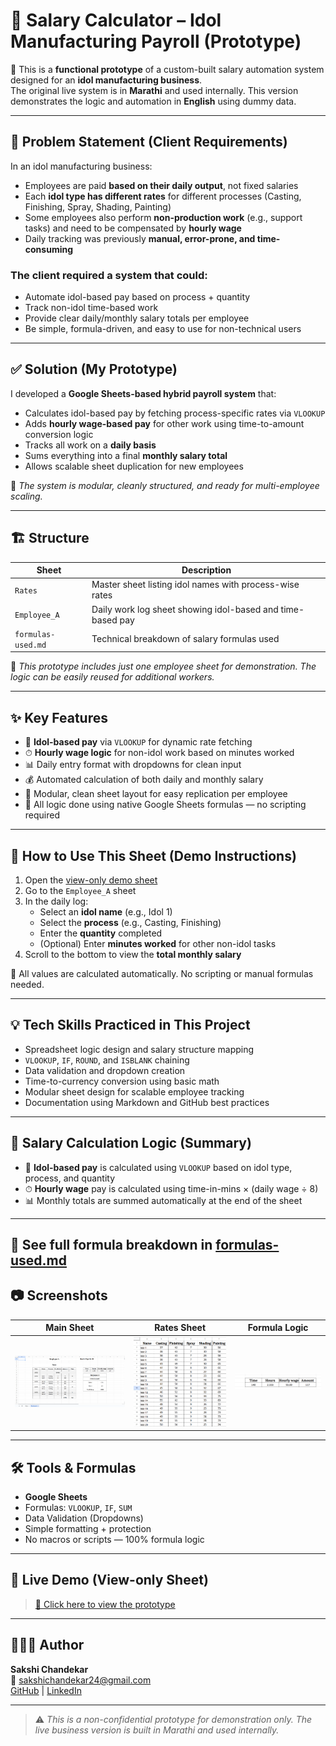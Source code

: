 # 💼 Salary Calculator – Idol Manufacturing Payroll (Prototype)

🧪 This is a **functional prototype** of a custom-built salary automation system designed for an **idol manufacturing business**.  
The original live system is in **Marathi** and used internally. This version demonstrates the logic and automation in **English** using dummy data.

---

## 🛑 Problem Statement (Client Requirements)

In an idol manufacturing business:
- Employees are paid **based on their daily output**, not fixed salaries
- Each **idol type has different rates** for different processes (Casting, Finishing, Spray, Shading, Painting)
- Some employees also perform **non-production work** (e.g., support tasks) and need to be compensated by **hourly wage**
- Daily tracking was previously **manual, error-prone, and time-consuming**

### The client required a system that could:
- Automate idol-based pay based on process + quantity
- Track non-idol time-based work
- Provide clear daily/monthly salary totals per employee
- Be simple, formula-driven, and easy to use for non-technical users

---

## ✅ Solution (My Prototype)

I developed a **Google Sheets-based hybrid payroll system** that:

- Calculates idol-based pay by fetching process-specific rates via `VLOOKUP`
- Adds **hourly wage-based pay** for other work using time-to-amount conversion logic
- Tracks all work on a **daily basis**
- Sums everything into a final **monthly salary total**
- Allows scalable sheet duplication for new employees

📌 *The system is modular, cleanly structured, and ready for multi-employee scaling.*

---

## 🏗 Structure

| Sheet | Description |
|-------|-------------|
| `Rates` | Master sheet listing idol names with process-wise rates |
| `Employee_A` | Daily work log sheet showing idol-based and time-based pay |
| `formulas-used.md` | Technical breakdown of salary formulas used |

📎 *This prototype includes just one employee sheet for demonstration. The logic can be easily reused for additional workers.*

---

## ✨ Key Features

- 🔁 **Idol-based pay** via `VLOOKUP` for dynamic rate fetching
- ⏱ **Hourly wage logic** for non-idol work based on minutes worked
- 📊 Daily entry format with dropdowns for clean input
- 💰 Automated calculation of both daily and monthly salary
- 📁 Modular, clean sheet layout for easy replication per employee
- 🧠 All logic done using native Google Sheets formulas — no scripting required

---

## 🧪 How to Use This Sheet (Demo Instructions)

1. Open the [view-only demo sheet](https://docs.google.com/spreadsheets/d/1Y3kflrcyrC1fGHVqOmWEaucimqToZO18z6kgJfvTubc/edit?usp=sharing)
2. Go to the `Employee_A` sheet
3. In the daily log:
   - Select an **idol name** (e.g., Idol 1)
   - Select the **process** (e.g., Casting, Finishing)
   - Enter the **quantity** completed
   - (Optional) Enter **minutes worked** for other non-idol tasks
4. Scroll to the bottom to view the **total monthly salary**

📌 All values are calculated automatically. No scripting or manual formulas needed.

---

## 💡 Tech Skills Practiced in This Project

- Spreadsheet logic design and salary structure mapping
- `VLOOKUP`, `IF`, `ROUND`, and `ISBLANK` chaining
- Data validation and dropdown creation
- Time-to-currency conversion using basic math
- Modular sheet design for scalable employee tracking
- Documentation using Markdown and GitHub best practices

---

## 🔣 Salary Calculation Logic (Summary)

- 💠 **Idol-based pay** is calculated using `VLOOKUP` based on idol type, process, and quantity
- ⏱ **Hourly wage** pay is calculated using time-in-mins × (daily wage ÷ 8)
- 📊 Monthly totals are summed automatically at the end of the sheet
  
---
📎 See full formula breakdown in [formulas-used.md](formulas-used.md)
---

## 📷 Screenshots

| Main Sheet | Rates Sheet | Formula Logic |
|------------|-------------|----------------|
| ![](Screenshots/salary-sheet.png) | ![](Screenshots/rates-sheet.png) | ![](Screenshots/formula.png) |

---

## 🛠 Tools & Formulas

- **Google Sheets**
- Formulas: `VLOOKUP`, `IF`, `SUM`
- Data Validation (Dropdowns)
- Simple formatting + protection
- No macros or scripts — 100% formula logic

---

## 📁 Live Demo (View-only Sheet)

> [📎 Click here to view the prototype](https://docs.google.com/spreadsheets/d/1Y3kflrcyrC1fGHVqOmWEaucimqToZO18z6kgJfvTubc/edit?usp=sharing)

---

## 👩🏻‍💻 Author

**Sakshi Chandekar**  
📧 sakshichandekar24@gmail.com  
[GitHub](https://github.com/sakshichandekar) | [LinkedIn](https://linkedin.com/in/sakshi-chandekar-884262330)

---

> ⚠️ *This is a non-confidential prototype for demonstration only. The live business version is built in Marathi and used internally.*
